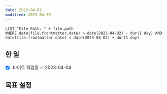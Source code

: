 ```yaml
---
date: 2023-04-02
modified: 2023-04-30
---
```


```dataview
LIST "File Path: " + file.path
WHERE date(file.frontmatter.date) > date(2023-04-02) - dur(1 day) AND date(file.frontmatter.date) < date(2023-04-02) + dur(1 day)
```

## 한 일

- [x] 바이트 작업중 ✅ 2023-04-04

## 목표 설정
